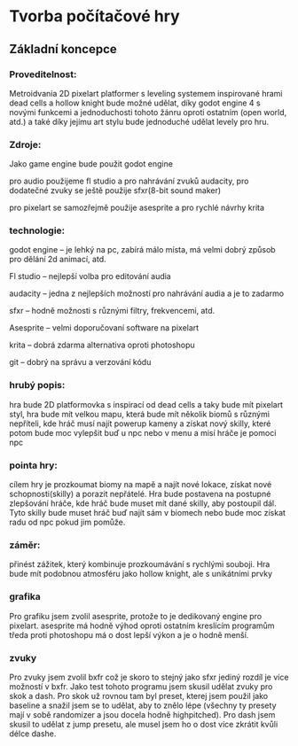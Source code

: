 # Tvorba počítačové hry

## Základní koncepce

### Proveditelnost:

Metroidvania 2D pixelart platformer s leveling systemem inspirované hrami dead cells a hollow knight bude možné udělat, díky godot engine 4 s novými funkcemi a jednoduchosti tohoto žánru oproti ostatním (open world, atd.) a také díky jejímu art stylu bude jednoduché udělat levely pro hru.

### Zdroje:

Jako game engine bude použit godot engine

pro audio použijeme fl studio a pro nahrávání zvuků audacity, pro dodatečné zvuky se ještě použije sfxr(8-bit sound maker)

pro pixelart se samozřejmě použije asesprite a pro rychlé návrhy krita

### technologie:

godot engine – je lehký na pc, zabírá málo místa, má velmi dobrý způsob pro dělání 2d animací, atd.

Fl studio – nejlepší volba pro editování audia

audacity – jedna z nejlepších možností pro nahrávání audia a je to zadarmo

sfxr – hodně možnosti s různými filtry, frekvencemi, atd.

Asesprite – velmi doporučovaní software na pixelart

krita – dobrá zdarma alternativa oproti photoshopu

git – dobrý na správu a verzování kódu

### hrubý popis:

hra bude 2D platformovka s inspirací od dead cells a taky bude mít pixelart styl, hra bude mít velkou mapu, která bude mít několik biomů s různými nepříteli, kde hráč musí najít powerup kameny a získat nový skilly, které potom bude moc vylepšit buď u npc nebo v menu a misí hráče je pomoci npc

### pointa hry:

cílem hry je prozkoumat biomy na mapě a najít nové lokace, získat nové schopnosti(skilly) a porazit nepřátelé. Hra bude postavena na postupné zlepšování hráče, kde hráč bude muset mít dané skilly, aby postoupil dál. Tyto skilly bude muset hráč buď najít sám v biomech nebo bude moc získat radu od npc pokud jim pomůže.

### záměr:

přinést zážitek, který kombinuje prozkoumávání s rychlými souboji. Hra bude mít podobnou atmosféru jako hollow knight, ale s unikátními prvky

### grafika

Pro grafiku jsem zvolil asesprite, protože to je dedikovaný engine pro pixelart.
asesprite má hodně výhod oproti ostatním kreslícím programům tředa proti photoshopu má o dost lepší výkon a je o hodně menší.

### zvuky

Pro zvuky jsem zvolil bxfr což je skoro to stejný jako sfxr jediný rozdíl je více možností v bxfr. Jako test tohoto programu jsem skusil udělat zvuky pro skok a dash.
Pro skok už rovnou tam byl preset, kterej jsem použil jako baseline a snažil jsem se to udělat, aby to znělo lépe (všechny ty presety mají v sobě randomizer a jsou docela hodně highpitched).
Pro dash jsem skusil to udělat z jump presetu, ale musel jsem ho o dost více zkrátit kvůli délce dashe.
